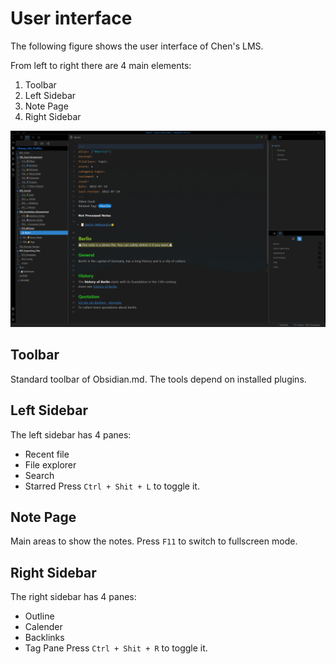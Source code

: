 # User interface

The following figure shows the user interface of Chen's LMS.

From left to right there are 4 main elements:

1. Toolbar
2. Left Sidebar
3. Note Page
4. Right Sidebar 

![image-20220814150139007](images/image-20220814150139007.png)

## Toolbar

Standard toolbar of Obsidian.md. The tools depend on installed plugins. 

## Left Sidebar

The left sidebar has 4 panes:
- Recent file
- File explorer
- Search
- Starred
Press `Ctrl + Shit + L` to toggle it. 

## Note Page
Main areas to show the notes.
Press `F11` to switch to fullscreen mode. 

## Right Sidebar

The right sidebar has 4 panes:
- Outline
- Calender
- Backlinks
- Tag Pane
Press `Ctrl + Shit + R` to toggle it. 
